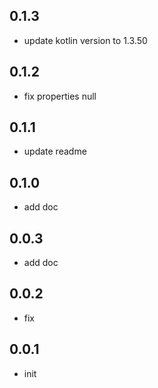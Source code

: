 ## 0.1.3

* update kotlin version to 1.3.50

## 0.1.2

* fix properties null

## 0.1.1

* update readme

## 0.1.0

* add doc

## 0.0.3

* add doc

## 0.0.2

* fix

## 0.0.1

* init
